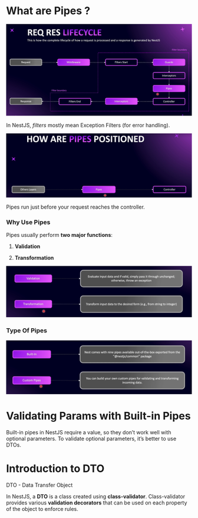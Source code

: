 # What are Pipes ?

<img src="./images/images-02/image-1.png" width="700">

In NestJS, _filters_ mostly mean Exception Filters (for error handling).

<img src="./images/images-02/image-2.png" width="700">

Pipes run just before your request reaches the controller.

### Why Use Pipes

Pipes usually perform **two major functions**:

1. **Validation**

2. **Transformation**

<img src="./images/images-02/image-3.png" width="700">

### Type Of Pipes

<img src="./images/images-02/image-4.png" width="700">

# Validating Params with Built-in Pipes

Built-in pipes in NestJS require a value, so they don’t work well with optional parameters. To validate optional parameters, it’s better to use DTOs.

# Introduction to DTO

DTO - Data Transfer Object

In NestJS, a **DTO** is a class created using **class-validator**. Class-validator provides various **validation decorators** that can be used on each property of the object to enforce rules.
